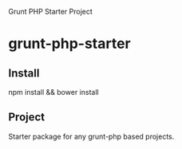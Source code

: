 Grunt PHP Starter Project

# grunt-php-starter

## Install
npm install && bower install

## Project
Starter package for any grunt-php based projects.